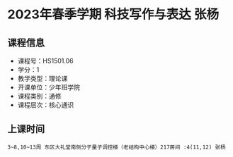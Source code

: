 # 2023年春季学期 科技写作与表达 张杨






## 课程信息

- 课程号：HS1501.06
- 学分：1
- 教学类型：理论课
- 开课单位：少年班学院
- 课程类别：通修
- 课程层次：核心通识

## 上课时间

```
3~8,10~13周 东区大礼堂南侧分子量子调控楼（老结构中心楼）217房间 :4(11,12) 张杨
```

